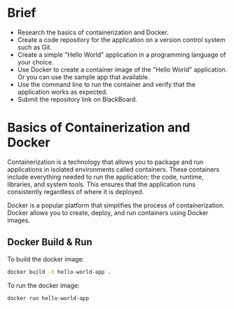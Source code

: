 # Brief

- Research the basics of containerization and Docker.
- Create a code repository for the application on a version control system such as Git.
- Create a simple "Hello World" application in a programming language of your choice.
- Use Docker to create a container image of the "Hello World" application. Or you can use the sample app that available.
- Use the command line to run the container and verify that the application works as expected.
- Submit the repository link on BlackBoard.

# Basics of Containerization and Docker
Containerization is a technology that allows you to package and run applications in isolated environments called containers. These containers include everything needed to run the application: the code, runtime, libraries, and system tools. This ensures that the application runs consistently regardless of where it is deployed.

Docker is a popular platform that simplifies the process of containerization. Docker allows you to create, deploy, and run containers using Docker images.

## Docker Build & Run

To build the docker image:

```sh
docker build -t hello-world-app .
```

To run the docker image:

```sh
docker run hello-world-app
```